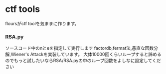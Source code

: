 # ctf tools
floursがctf toolを気ままに作ります。

### RSA.py
ソースコード中のnとeを指定して実行します
factordb,fermat法,愚直な因数分解,Wiener's Attackを実装しています。
大体10000回くらいループすると諦めるのでもっと試したいならRSA/RSA.pyの中のループ回数をよしなに設定してください 
